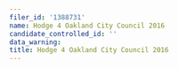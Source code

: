 ```yaml
---
filer_id: '1388731'
name: Hodge 4 Oakland City Council 2016
candidate_controlled_id: ''
data_warning:
title: Hodge 4 Oakland City Council 2016
---
```

